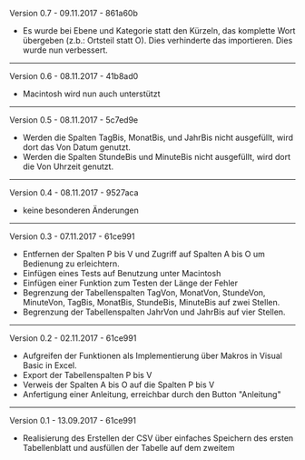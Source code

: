 Version 0.7 - 09.11.2017 - 861a60b
* Es wurde bei Ebene und Kategorie statt den Kürzeln, das komplette Wort übergeben (z.b.: Ortsteil statt O). Dies verhinderte das importieren. Dies wurde nun verbessert. 
-------------
Version 0.6 - 08.11.2017 - 41b8ad0
* Macintosh wird nun auch unterstützt 
-------------
Version 0.5 - 08.11.2017 - 5c7ed9e
* Werden die Spalten TagBis, MonatBis, und JahrBis nicht ausgefüllt, wird dort das Von Datum genutzt.
* Werden die Spalten StundeBis und MinuteBis nicht ausgefüllt, wird dort die Von Uhrzeit genutzt.
-------------
Version 0.4 - 08.11.2017 - 9527aca
* keine besonderen Änderungen
-------------
Version 0.3 - 07.11.2017 - 61ce991
* Entfernen der Spalten P bis V und Zugriff auf Spalten A bis O um Bedienung zu erleichtern.
* Einfügen eines Tests auf Benutzung unter Macintosh
* Einfügen einer Funktion zum Testen der Länge der Fehler
* Begrenzung der Tabellenspalten TagVon, MonatVon, StundeVon, MinuteVon, TagBis, MonatBis, StundeBis, MinuteBis auf zwei Stellen.
* Begrenzung der Tabellenspalten JahrVon und JahrBis auf vier Stellen.
-------------
Version 0.2 - 02.11.2017 - 61ce991
* Aufgreifen der Funktionen als Implementierung über Makros in Visual Basic in Excel.
* Export der Tabellenspalten P bis V
* Verweis der Spalten A bis O auf die Spalten P bis V
* Anfertigung einer Anleitung, erreichbar durch den Button "Anleitung"
-------------
Version 0.1 - 13.09.2017 - 61ce991
* Realisierung des Erstellen der CSV über einfaches Speichern des ersten Tabellenblatt und ausfüllen der Tabelle auf dem zweitem